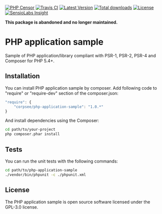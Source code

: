 [![PHP Censor](http://ci.php-censor.info/build-status/image/3?branch=master&label=PHPCensor&style=flat-square)](http://ci.php-censor.info/build-status/view/3?branch=master)
[![Travis CI](https://img.shields.io/travis/corpsee/php-application-sample/master.svg?label=Travis&style=flat-square)](https://travis-ci.org/corpsee/php-application-sample?branch=master)
[![Latest Version](https://img.shields.io/packagist/v/corpsee/php-application-sample.svg?label=Version&style=flat-square)](https://packagist.org/packages/corpsee/php-application-sample)
[![Total downloads](https://img.shields.io/packagist/dt/corpsee/php-application-sample.svg?label=Downloads&style=flat-square)](https://packagist.org/packages/corpsee/php-application-sample)
[![License](https://img.shields.io/packagist/l/corpsee/php-application-sample.svg?label=License&style=flat-square)](https://packagist.org/packages/corpsee/php-application-sample)
[![SensioLabs Insight](https://img.shields.io/sensiolabs/i/31e77222-8786-446a-adee-209163ab1b37.svg?label=Insight&style=flat-square)](https://insight.sensiolabs.com/projects/31e77222-8786-446a-adee-209163ab1b37)

**This package is abandoned and no longer maintained.**

PHP application sample
======================

Sample of PHP application/library compliant with PSR-1, PSR-2, PSR-4 and Composer for PHP 5.4+.

Installation
------------

You can install PHP application sample by composer. Add following code to "require" or "require-dev" section of the composer.json:

```javascript
"require": {
    "corpsee/php-application-sample": "1.0.*"
}
```

And install dependencies using the Composer:

```bash
cd path/to/your-project
php composer.phar install
```

Tests
-----

You can run the unit tests with the following commands:

```bash
cd path/to/php-application-sample
./vendor/bin/phpunit -c ./phpunit.xml
```

License
-------

The PHP application sample is open source software licensed under the GPL-3.0 license.
